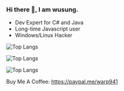 ### Hi there 👋, I am wusung.

- Dev Expert for C# and Java
- Long-time Javascript user
- Windows/Linux Hacker

![Top Langs](https://github-readme-stats.vercel.app/api/top-langs?username=wusung&show_icons=true&locale=en&layout=compact&theme=)

![Top Langs](https://github-readme-stats.vercel.app/api?username=wusung&show_icons=true&locale=en&theme=)

![Top Langs](https://github-readme-streak-stats.herokuapp.com/?user=wusung&theme=)

Buy Me A Coffee:  https://paypal.me/warp941

<!--
**wusung/wusung** is a ✨ _special_ ✨ repository because its `README.md` (this file) appears on your GitHub profile.

Here are some ideas to get you started:

- 🔭 I’m currently working on ...
- 🌱 I’m currently learning ...
- 👯 I’m looking to collaborate on ...
- 🤔 I’m looking for help with ...
- 💬 Ask me about ...
- 📫 How to reach me: ...
- 😄 Pronouns: ...
- ⚡ Fun fact: ...
-->
